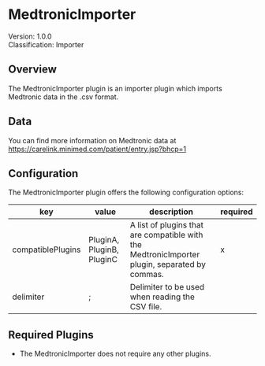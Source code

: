 # MedtronicImporter
Version: 1.0.0  
Classification: Importer

Overview
-----
The MedtronicImporter plugin is an importer plugin which imports Medtronic data in the .csv format.

Data
-----
You can find more information on Medtronic data at https://carelink.minimed.com/patient/entry.jsp?bhcp=1

Configuration
-----
The MedtronicImporter plugin offers the following configuration options:

| key  | value | description | required |
| ------------- | ------------- |  ------------- | ------------- |
| compatiblePlugins | PluginA, PluginB, PluginC | A list of plugins that are compatible with the MedtronicImporter plugin, separated by commas. | x
| delimiter | ; | Delimiter to be used when reading the CSV file. | 

Required Plugins
-----
 - The MedtronicImporter does not require any other plugins.